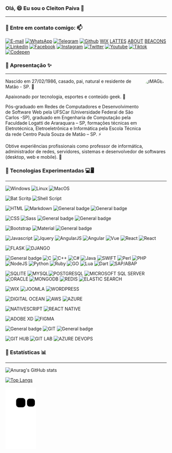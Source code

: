 ### Olá, 😄 Eu sou o Cleiton Paiva 👋
______________________________

### 🤔 Entre em contato comigo: 📫

[![E-mail](https://img.shields.io/badge/Gmail-D14836?style=for-the-badge&logo=gmail&logoColor=white)](mailto:cleibp@gmail.com) [![WhatsApp](https://img.shields.io/badge/WhatsApp-25D366?style=for-the-badge&logo=whatsapp&logoColor=white)](https://wa.me/16988368457) [![Telegram](https://img.shields.io/badge/Telegram-2CA5E0?style=for-the-badge&logo=telegram&logoColor=white)](https://telegram.me/cleibp) [![Github](https://img.shields.io/badge/GitHub-100000?style=for-the-badge&logo=github&logoColor=white)](https://github.com/cleibp) [WIX](https://cleibp.wixsite.com/curriculo) [LATTES](http://lattes.cnpq.br/8231423108411419) [ABOUT](https://about.me/cleitonbezerrapaiva) [BEACONS](https://beacons.ai/cleibp) [![Linkedin](https://img.shields.io/badge/LinkedIn-0077B5?style=for-the-badge&logo=linkedin&logoColor=white)](https://www.linkedin.com/in/cleitonpaiva/) [![Facebook](https://img.shields.io/badge/Facebook-1877F2?style=for-the-badge&logo=facebook&logoColor=white)](https://www.facebook.com/cleiton.bezerrapaiva/) [![Instagram](https://img.shields.io/badge/Instagram-E4405F?style=for-the-badge&logo=instagram&logoColor=white)](https://www.instagram.com/cleibp/) [![Twitter](https://img.shields.io/badge/Twitter-1DA1F2?style=for-the-badge&logo=twitter&logoColor=white)](https://twitter.com/cleibp) [![Youtube](https://img.shields.io/badge/YouTube-FF0000?style=for-the-badge&logo=youtube&logoColor=white)](https://www.youtube.com/@cleibp) [![Tiktok](https://img.shields.io/badge/TikTok-000000?style=for-the-badge&logo=tiktok&logoColor=white)](https://www.tiktok.com/@cleibp) [![Codepen](https://img.shields.io/badge/Codepen-000000?style=for-the-badge&logo=codepen&logoColor=white)](https://codepen.io/cleibp)

### 🤔 Apresentação ✨
_______________________________

<img align="right" alt="IMAGEM" height="150" style="border-radius:50px;" src="https://i.imgur.com/hEerQmq.png">

Nascido em 27/02/1986, casado, pai, natural e residente de Matão - SP. 🌱

Apaixonado por tecnologia, esportes e conteúdo geek. 🔭

Pós-graduado em Redes de Computadores e Desenvolvimento de Software Web pela UFSCar (Universidade Federal de São Carlos -SP), graduado em Engenharia de Computação pela Faculdade Logatti de Araraquara – SP, formações técnicas em Eletrotécnica, Eletroeletrônica e Informática pela Escola Técnica da rede Centro Paula Souza de Matão – SP. ⚡

Obtive experiências profissionais como professor de informática, administrador de redes, servidores, sistemas e desenvolvedor de softwares (desktop, web e mobile). 👯

  


### 🤔 Tecnologias Experimentadas 💻🖥️
______________________________

![Windows](https://img.shields.io/badge/Windows-0078D6?style=for-the-badge&logo=windows&logoColor=white) ![Linux](https://img.shields.io/badge/Linux-FCC624?style=for-the-badge&logo=linux&logoColor=black) ![MacOS](https://img.shields.io/badge/mac%20os-000000?style=for-the-badge&logo=apple&logoColor=white)

![Bat Scritp](https://img.shields.io/badge/Powershell-2CA5E0?style=for-the-badge&logo=powershell&logoColor=white) ![Shell Script](https://img.shields.io/badge/Shell_Script-121011?style=for-the-badge&logo=gnu-bash&logoColor=white)

![HTML](https://img.shields.io/badge/HTML-239120?style=for-the-badge&logo=html5&logoColor=white) ![Markdown](https://img.shields.io/badge/Markdown-000000?style=for-the-badge&logo=markdown&logoColor=white) ![General badge](https://img.shields.io/badge/Halm--<>.svg) ![General badge](https://img.shields.io/badge/PUG--<>.svg)  


![CSS](https://img.shields.io/badge/CSS-239120?&style=for-the-badge&logo=css3&logoColor=white) ![Sass](https://img.shields.io/badge/Sass-CC6699?style=for-the-badge&logo=sass&logoColor=white) ![General badge](https://img.shields.io/badge/LESS--<>.svg)  ![General badge](https://img.shields.io/badge/Stylus--<>.svg)   

![Bootstrap](https://img.shields.io/badge/Bootstrap-563D7C?style=for-the-badge&logo=bootstrap&logoColor=white) ![Material](https://img.shields.io/badge/Material--UI-0081CB?style=for-the-badge&logo=material-ui&logoColor=white) ![General badge](https://img.shields.io/badge/JQueryUI--<>.svg) 


![Javascript](https://img.shields.io/badge/JavaScript-F7DF1E?style=for-the-badge&logo=javascript&logoColor=black) ![Jquery](https://img.shields.io/badge/jQuery-0769AD?style=for-the-badge&logo=jquery&logoColor=white) ![AngularJS](https://img.shields.io/badge/AngularJS-E23237?style=for-the-badge&logo=angularjs&logoColor=white) ![Angular](https://img.shields.io/badge/Angular-DD0031?style=for-the-badge&logo=angular&logoColor=white) ![Vue](https://img.shields.io/badge/Vue.js-35495E?style=for-the-badge&logo=vue.js&logoColor=4FC08D) ![React](https://img.shields.io/badge/React-20232A?style=for-the-badge&logo=react&logoColor=61DAFB) ![React](https://img.shields.io/badge/TypeScript-007ACC?style=for-the-badge&logo=typescript&logoColor=white)

![FLASK](https://img.shields.io/badge/Flask-000000?style=for-the-badge&logo=flask&logoColor=white) ![DJANGO](https://img.shields.io/badge/Django-092E20?style=for-the-badge&logo=django&logoColor=white)

![General badge](https://img.shields.io/badge/PASCAL--<>.svg) ![C](https://img.shields.io/badge/C-00599C?style=for-the-badge&logo=c&logoColor=white) ![C++](https://img.shields.io/badge/C%2B%2B-00599C?style=for-the-badge&logo=c%2B%2B&logoColor=white) ![C#](https://img.shields.io/badge/C%23-239120?style=for-the-badge&logo=c-sharp&logoColor=white) ![Java](https://img.shields.io/badge/Java-ED8B00?style=for-the-badge&logo=java&logoColor=white) ![SWIFT](https://img.shields.io/badge/Swift-FA7343?style=for-the-badge&logo=swift&logoColor=white) ![Perl](https://img.shields.io/badge/Perl-39457E?style=for-the-badge&logo=perl&logoColor=white) ![PHP](https://img.shields.io/badge/PHP-777BB4?style=for-the-badge&logo=php&logoColor=white) ![NodeJS](https://img.shields.io/badge/Node.js-43853D?style=for-the-badge&logo=node.js&logoColor=white) ![Python](https://img.shields.io/badge/Python-3776AB?style=for-the-badge&logo=python&logoColor=white) ![Ruby](https://img.shields.io/badge/Ruby-CC342D?style=for-the-badge&logo=ruby&logoColor=white) ![GO](https://img.shields.io/badge/Go-00ADD8?style=for-the-badge&logo=go&logoColor=white) ![Lua](https://img.shields.io/badge/Lua-2C2D72?style=for-the-badge&logo=lua&logoColor=white) ![Dart](https://img.shields.io/badge/Dart-0175C2?style=for-the-badge&logo=dart&logoColor=white) ![SAP/ABAP](https://img.shields.io/badge/SAP-0FAAFF?style=for-the-badge&logo=sap&logoColor=white)


![SQLITE](https://img.shields.io/badge/SQLite-07405E?style=for-the-badge&logo=sqlite&logoColor=white) ![MYSQL](https://img.shields.io/badge/MySQL-00000F?style=for-the-badge&logo=mysql&logoColor=white)![POSTGRESQL](https://img.shields.io/badge/PostgreSQL-316192?style=for-the-badge&logo=postgresql&logoColor=white) ![MICROSOFT SQL SERVER](https://img.shields.io/badge/Microsoft%20SQL%20Server-CC2927?style=for-the-badge&logo=microsoft%20sql%20server&logoColor=white) ![ORACLE](https://img.shields.io/badge/Oracle-F80000?style=for-the-badge&logo=oracle&logoColor=black) ![MONGODB](https://img.shields.io/badge/MongoDB-4EA94B?style=for-the-badge&logo=mongodb&logoColor=white) ![REDIS](https://img.shields.io/badge/redis-%23DD0031.svg?&style=for-the-badge&logo=redis&logoColor=white) ![ELASTIC SEARCH](https://img.shields.io/badge/Elastic_Search-005571?style=for-the-badge&logo=elasticsearch&logoColor=white)

![WIX](https://img.shields.io/badge/Wix-000?style=for-the-badge&logo=wix&logoColor=white) ![JOOMLA](https://img.shields.io/badge/Joomla-5091CD?style=for-the-badge&logo=joomla&logoColor=white) ![WORDPRESS](https://img.shields.io/badge/Wordpress-21759B?style=for-the-badge&logo=wordpress&logoColor=white)


![DIGITAL OCEAN](https://img.shields.io/badge/Digital_Ocean-0080FF?style=for-the-badge&logo=DigitalOcean&logoColor=white) ![AWS](https://img.shields.io/badge/Amazon_AWS-232F3E?style=for-the-badge&logo=amazon-aws&logoColor=white) ![AZURE](https://img.shields.io/badge/Microsoft_Azure-0089D6?style=for-the-badge&logo=microsoft-azure&logoColor=white)

![NATIVESCRIPT](https://img.shields.io/badge/NativeScript-3655FF?style=for-the-badge&logo=NativeScript&logoColor=black) ![REACT NATIVE](https://img.shields.io/badge/React_Native-20232A?style=for-the-badge&logo=react&logoColor=61DAFB)


![ADOBE XD](https://img.shields.io/badge/Adobe%20XD-470137?style=for-the-badge&logo=Adobe%20XD&logoColor=#FF61F6) ![FIGMA](https://img.shields.io/badge/Figma-F24E1E?style=for-the-badge&logo=figma&logoColor=white)

![General badge](https://img.shields.io/badge/SVN--<>.svg) ![GIT](https://img.shields.io/badge/GIT-E44C30?style=for-the-badge&logo=git&logoColor=white) ![General badge](https://img.shields.io/badge/MERCURIAL--<>.svg)


![GIT HUB](https://img.shields.io/badge/GitHub-100000?style=for-the-badge&logo=github&logoColor=white) ![GIT LAB](https://img.shields.io/badge/GitLab-330F63?style=for-the-badge&logo=gitlab&logoColor=white) ![AZURE DEVOPS](https://img.shields.io/badge/Azure_DevOps-0078D7?style=for-the-badge&logo=azure-devops&logoColor=white)


### 🤔 Estatísticas 📊
_______________________________

![Anurag's GitHub stats](https://github-readme-stats.vercel.app/api?username=cleibp&show_icons=true&theme=transparent)


[![Top Langs](https://github-readme-stats.vercel.app/api/top-langs/?username=cleibp&layout=compact)](https://github.com/cleibp/github-readme-stats)


<!--
- 💬 Ask me about ...
-->

![snake gif](https://github.com/Formandodev/Formandodev/blob/output/github-contribution-grid-snake.svg)
